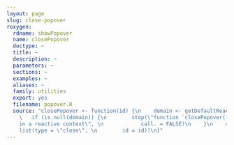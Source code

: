 ```yaml
---
layout: page
slug: close-popover
roxygen:
  rdname: showPopover
  name: closePopover
  doctype: ~
  title: ~
  description: ~
  parameters: ~
  sections: ~
  examples: ~
  aliases: ~
  family: utilities
  export: yes
  filename: popover.R
  source: "closePopover <- function(id) {\n    domain <- getDefaultReactiveDomain()\n
    \   if (is.null(domain)) {\n        stop(\"function `closePopover()` must be called
    in a reactive context\", \n            call. = FALSE)\n    }\n    domain$sendCustomMessage(\"dull:popover\",
    list(type = \"close\", \n        id = id))\n}"
---
```

